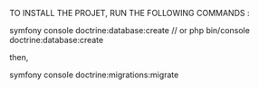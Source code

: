 TO INSTALL THE PROJET, RUN THE FOLLOWING COMMANDS : 

symfony console doctrine:database:create
// or php bin/console doctrine:database:create

then, 

symfony console doctrine:migrations:migrate 

